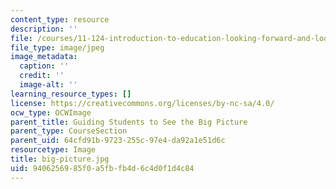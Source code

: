 ```yaml
---
content_type: resource
description: ''
file: /courses/11-124-introduction-to-education-looking-forward-and-looking-back-on-education-fall-2011/9406256985f0a5fbfb4d6c4d0f1d4c84_big-picture.jpg
file_type: image/jpeg
image_metadata:
  caption: ''
  credit: ''
  image-alt: ''
learning_resource_types: []
license: https://creativecommons.org/licenses/by-nc-sa/4.0/
ocw_type: OCWImage
parent_title: Guiding Students to See the Big Picture
parent_type: CourseSection
parent_uid: 64cfd91b-9723-255c-97e4-da92a1e51d6c
resourcetype: Image
title: big-picture.jpg
uid: 94062569-85f0-a5fb-fb4d-6c4d0f1d4c84
---
```


